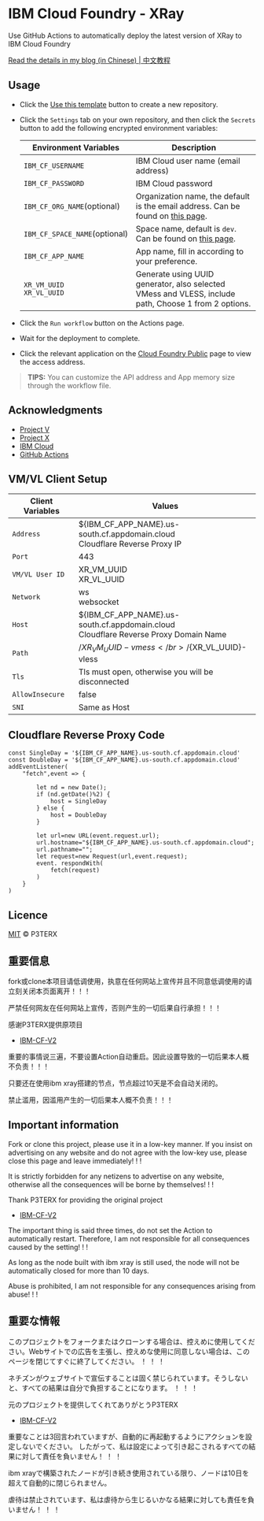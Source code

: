 # IBM Cloud Foundry - XRay

Use GitHub Actions to automatically deploy the latest version of XRay to IBM Cloud Foundry

[Read the details in my blog (in Chinese) | 中文教程](https://p3terx.com/archives/how-to-use-ibm-cloud-gracefully-for-free.html)

## Usage

- Click the [Use this template](https://github.com/P3TERX/IBM-CF-V2/generate) button to create a new repository.
- Click the `Settings` tab on your own repository, and then click the `Secrets` button to add the following encrypted environment variables:

  | Environment Variables | Description |
  | --------------------- | ----------- |
  | `IBM_CF_USERNAME`       | IBM Cloud user name (email address) |
  | `IBM_CF_PASSWORD` | IBM Cloud password |
  | `IBM_CF_ORG_NAME`(optional) | Organization name, the default is the email address. Can be found on [this page](https://cloud.ibm.com/account/cloud-foundry). |
  | `IBM_CF_SPACE_NAME`(optional) | Space name, default is `dev`. Can be found on [this page](https://cloud.ibm.com/account/cloud-foundry). |
  | `IBM_CF_APP_NAME` | App name, fill in according to your preference. |
  | `XR_VM_UUID` </br> `XR_VL_UUID` | Generate using UUID generator, also selected VMess and VLESS, include path, Choose 1 from 2 options. |

- Click the `Run workflow` button on the Actions page.
- Wait for the deployment to complete.
- Click the relevant application on the [Cloud Foundry Public](https://cloud.ibm.com/cloudfoundry/public) page to view the access address.

> **TIPS:** You can customize the API address and App memory size through the workflow file.

## Acknowledgments

- [Project V](https://github.com/v2ray/v2ray-core.git)
- [Project X](https://github.com/XTLS/Xray-core.git)
- [IBM Cloud](https://cloud.ibm.com/)
- [GitHub Actions](https://github.com/features/actions)

## VM/VL Client Setup
  | Client Variables | Values |
  | ---------------- | ------ |
  | `Address` | ${IBM_CF_APP_NAME}.us-south.cf.appdomain.cloud </br> Cloudflare Reverse Proxy IP |
  | `Port` | 443 |
  | `VM/VL User ID` | XR_VM_UUID </br> XR_VL_UUID |
  | `Network` | ws </br> websocket |
  | `Host` | ${IBM_CF_APP_NAME}.us-south.cf.appdomain.cloud </br> Cloudflare Reverse Proxy Domain Name |
  | `Path` | /${XR_VM_UUID}-vmess </br> /${XR_VL_UUID}-vless |
  | `Tls` | Tls must open, otherwise you will be disconnected |
  | `AllowInsecure` | false |
  | `SNI` | Same as Host |

## Cloudflare Reverse Proxy Code

```
const SingleDay = '${IBM_CF_APP_NAME}.us-south.cf.appdomain.cloud'
const DoubleDay = '${IBM_CF_APP_NAME}.us-south.cf.appdomain.cloud'
addEventListener(
    "fetch",event => {
    
        let nd = new Date();
        if (nd.getDate()%2) {
            host = SingleDay
        } else {
            host = DoubleDay
        }
        
        let url=new URL(event.request.url);
        url.hostname="${IBM_CF_APP_NAME}.us-south.cf.appdomain.cloud";
        url.pathname="";
        let request=new Request(url,event.request);
        event. respondWith(
            fetch(request)
        )
    }
)
```

## Licence

[MIT](https://github.com/P3TERX/IBM-CF-V2/blob/main/LICENSE) © P3TERX

## 重要信息

fork或clone本项目请低调使用，执意在任何网站上宣传并且不同意低调使用的请立刻关闭本页面离开！！！

严禁任何网友在任何网站上宣传，否则产生的一切后果自行承担！！！

感谢P3TERX提供原项目

- [IBM-CF-V2](https://github.com/P3TERX/IBM-CF-V2.git)

重要的事情说三遍，不要设置Action自动重启。因此设置导致的一切后果本人概不负责！！！

只要还在使用ibm xray搭建的节点，节点超过10天是不会自动关闭的。

禁止滥用，因滥用产生的一切后果本人概不负责！！！

## Important information

Fork or clone this project, please use it in a low-key manner. If you insist on advertising on any website and do not agree with the low-key use, please close this page and leave immediately! ! !

It is strictly forbidden for any netizens to advertise on any website, otherwise all the consequences will be borne by themselves! ! !

Thank P3TERX for providing the original project

- [IBM-CF-V2](https://github.com/P3TERX/IBM-CF-V2.git)

The important thing is said three times, do not set the Action to automatically restart. Therefore, I am not responsible for all consequences caused by the setting! ! !

As long as the node built with ibm xray is still used, the node will not be automatically closed for more than 10 days.

Abuse is prohibited, I am not responsible for any consequences arising from abuse! ! !

## 重要な情報

このプロジェクトをフォークまたはクローンする場合は、控えめに使用してください。Webサイトでの広告を主張し、控えめな使用に同意しない場合は、このページを閉じてすぐに終了してください。 ！ ！ ！

ネチズンがウェブサイトで宣伝することは固く禁じられています。そうしないと、すべての結果は自分で負担することになります。 ！ ！ ！

元のプロジェクトを提供してくれてありがとうP3TERX

- [IBM-CF-V2](https://github.com/P3TERX/IBM-CF-V2.git)

重要なことは3回言われていますが、自動的に再起動するようにアクションを設定しないでください。 したがって、私は設定によって引き起こされるすべての結果に対して責任を負いません！ ！ ！

ibm xrayで構築されたノードが引き続き使用されている限り、ノードは10日を超えて自動的に閉じられません。

虐待は禁止されています、私は虐待から生じるいかなる結果に対しても責任を負いません！ ！ ！
